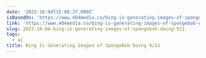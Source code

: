 ```yaml
---
date: '2023-10-04T15:00:37.000Z'
isBasedOn: 'https://www.404media.co/bing-is-generating-images-of-spongebob-doing-9-11/'
link: 'https://www.404media.co/bing-is-generating-images-of-spongebob-doing-9-11/'
slug: 2023-10-04-bing-is-generating-images-of-spongebob-doing-911
tags:
  - ai
title: Bing Is Generating Images of SpongeBob Doing 9/11
---
```


